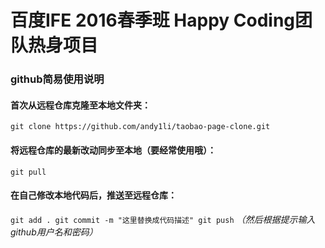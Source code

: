 # 百度IFE 2016春季班 Happy Coding团队热身项目

### github简易使用说明

#### 首次从远程仓库克隆至本地文件夹：
`git clone https://github.com/andy1li/taobao-page-clone.git`

#### 将远程仓库的最新改动同步至本地（要经常使用哦）：
`git pull`

#### 在自己修改本地代码后，推送至远程仓库：
`git add .
git commit -m "这里替换成代码描述"
git push` *（然后根据提示输入github用户名和密码）*

